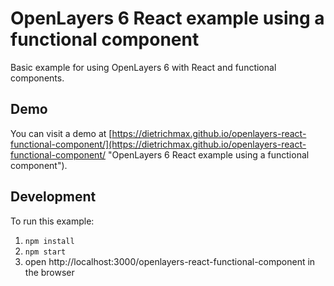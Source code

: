 # OpenLayers 6 React example using a functional component

Basic example for using OpenLayers 6 with React and functional components.

## Demo

You can visit a demo at [https://dietrichmax.github.io/openlayers-react-functional-component/](https://dietrichmax.github.io/openlayers-react-functional-component/ "OpenLayers 6 React example using a functional component").

## Development

To run this example:

1. `npm install`
2. `npm start`
3. open http://localhost:3000/openlayers-react-functional-component in the browser
